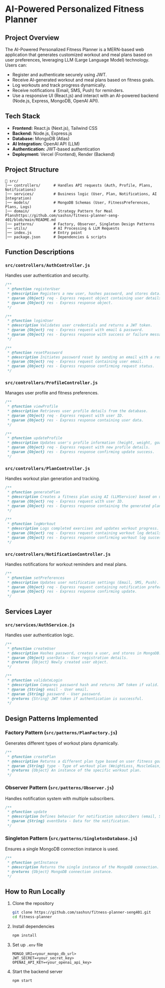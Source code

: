 # AI-Powered Personalized Fitness Planner

## Project Overview

The AI-Powered Personalized Fitness Planner is a MERN-based web application that generates customized workout and meal plans based on user preferences, leveraging LLM (Large Language Model) technology. Users can:

- Register and authenticate securely using JWT.
- Receive AI-generated workout and meal plans based on fitness goals.
- Log workouts and track progress dynamically.
- Receive notifications (Email, SMS, Push) for reminders.
- Use a responsive UI (React.js) and interact with an AI-powered backend (Node.js, Express, MongoDB, OpenAI API).

## Tech Stack

- **Frontend:** React.js (Next.js), Tailwind CSS
- **Backend:** Node.js, Express.js
- **Database:** MongoDB (Atlas)
- **AI Integration:** OpenAI API (LLM)
- **Authentication:** JWT-based authentication
- **Deployment:** Vercel (Frontend), Render (Backend)

## Project Structure

```
📂 src/
│── controllers/      # Handles API requests (Auth, Profile, Plans, Notifications)
│── services/         # Business logic (User, Plan, Notifications, AI Integration)
│── models/           # MongoDB Schemas (User, FitnessPreferences, Plans, Logs)
│── domain/           # Strategy Pattern for Meal Planshttps://github.com/sashsn/fitness-planner-seng-401/blob/main/README.md
│── patterns/         # Factory, Observer, Singleton Design Patterns
│── utils/            # AI Processing & LLM Requests
│── index.js          # Entry point
│── package.json      # Dependencies & scripts
```

## Function Descriptions

### `src/controllers/AuthController.js`

Handles user authentication and security.

```js
/**
 * @function registerUser
 * @description Registers a new user, hashes password, and stores data.
 * @param {Object} req - Express request object containing user details.
 * @param {Object} res - Express response object.
 */
```

```js
/**
 * @function loginUser
 * @description Validates user credentials and returns a JWT token.
 * @param {Object} req - Express request with email & password.
 * @param {Object} res - Express response with success or failure message.
 */
```

```js
/**
 * @function resetPassword
 * @description Initiates password reset by sending an email with a reset link.
 * @param {Object} req - Express request containing user email.
 * @param {Object} res - Express response confirming request status.
 */
```

### `src/controllers/ProfileController.js`

Manages user profile and fitness preferences.

```js
/**
 * @function viewProfile
 * @description Retrieves user profile details from the database.
 * @param {Object} req - Express request with user ID.
 * @param {Object} res - Express response containing user data.
 */
```

```js
/**
 * @function updateProfile
 * @description Updates user's profile information (height, weight, goal, diet).
 * @param {Object} req - Express request with new profile details.
 * @param {Object} res - Express response confirming update success.
 */
```

### `src/controllers/PlanController.js`

Handles workout plan generation and tracking.

```js
/**
 * @function generatePlan
 * @description Creates a fitness plan using AI (LLMService) based on user data.
 * @param {Object} req - Express request with user ID.
 * @param {Object} res - Express response containing the generated plan.
 */
```

```js
/**
 * @function logWorkout
 * @description Logs completed exercises and updates workout progress.
 * @param {Object} req - Express request containing workout log details.
 * @param {Object} res - Express response confirming workout log success.
 */
```

### `src/controllers/NotificationController.js`

Handles notifications for workout reminders and meal plans.

```js
/**
 * @function setPreferences
 * @description Updates user notification settings (Email, SMS, Push).
 * @param {Object} req - Express request containing notification preferences.
 * @param {Object} res - Express response confirming update.
 */
```

## Services Layer

### `src/services/AuthService.js`

Handles user authentication logic.

```js
/**
 * @function createUser
 * @description Hashes password, creates a user, and stores in MongoDB.
 * @param {Object} userData - User registration details.
 * @returns {Object} Newly created user object.
 */
```

```js
/**
 * @function validateLogin
 * @description Compares password hash and returns JWT token if valid.
 * @param {String} email - User email.
 * @param {String} password - User password.
 * @returns {String} JWT token if authentication is successful.
 */
```

## Design Patterns Implemented

### Factory Pattern (`src/patterns/PlanFactory.js`)

Generates different types of workout plans dynamically.

```js
/**
 * @function createPlan
 * @description Returns a different plan type based on user fitness goal.
 * @param {String} type - Type of workout plan (WeightLoss, MuscleGain, etc.).
 * @returns {Object} An instance of the specific workout plan.
 */
```

### Observer Pattern (`src/patterns/Observer.js`)

Handles notification system with multiple subscribers.

```js
/**
 * @function update
 * @description Defines behavior for notification subscribers (email, SMS).
 * @param {String} eventData - Data for the notification.
 */
```

### Singleton Pattern (`src/patterns/SingletonDatabase.js`)

Ensures a single MongoDB connection instance is used.

```js
/**
 * @function getInstance
 * @description Returns the single instance of the MongoDB connection.
 * @returns {Object} MongoDB connection instance.
 */
```

## How to Run Locally

1. Clone the repository
   ```sh
   git clone https://github.com/sashsn/fitness-planner-seng401.git
   cd fitness-planner
   ```
2. Install dependencies
   ```sh
   npm install
   ```
3. Set up `.env` file
   ```
   MONGO_URI=<your_mongo_db_url>
   JWT_SECRET=<your_secret_key>
   OPENAI_API_KEY=<your_openai_api_key>
   ```
4. Start the backend server
   ```sh
   npm start
   ```


